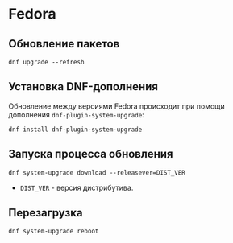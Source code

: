 # Fedora

## Обновление пакетов

```
dnf upgrade --refresh
```

## Установка DNF-дополнения

Обновление между версиями Fedora происходит при помощи дополнения `dnf-plugin-system-upgrade`:

```
dnf install dnf-plugin-system-upgrade
```

## Запуска процесса обновления

```
dnf system-upgrade download --releasever=DIST_VER
```

- `DIST_VER` - версия дистрибутива.

## Перезагрузка

```
dnf system-upgrade reboot
```